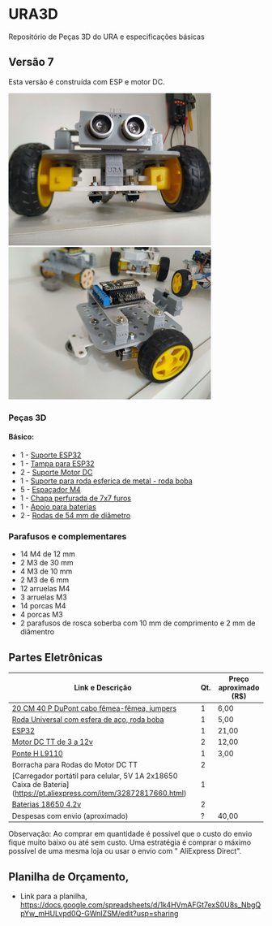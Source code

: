 # URA3D
Repositório de Peças 3D do URA e especificações básicas 

## Versão 7

Esta versão é construída com ESP e motor DC. 

![Imagem frontal do Robô URA 6](https://github.com/Natalnet/URA3D/blob/master/IMG_20200508_113627.jpg )
![Imagem lateral do Robô URA 6](https://github.com/Natalnet/URA3D/blob/master/IMG_20200508_113720.jpg )

### Peças 3D 

#### Básico: 
* 1 - [Suporte ESP32](https://github.com/Natalnet/URA3D/blob/master/dev_stls/suporte%20esp32.stl)
* 1 - [Tampa para ESP32](https://github.com/Natalnet/URA3D/blob/master/stable_stls/espacador%20com%20porca.stl) 
* 2 - [Suporte Motor DC](https://github.com/Natalnet/URA3D/blob/master/stable_stls/suporte%20motor%20dc.stl)
* 1 - [Suporte para roda esferica de metal - roda boba](https://github.com/Natalnet/URA3D/blob/master/stable_stls/adaptador%20roda%20boba%20metal.stl)
* 5 - [Espaçador M4](https://github.com/Natalnet/URA3D/blob/master/stable_stls/espacador%20com%20porca.stl) 
* 1 - [Chapa perfurada de 7x7 furos](https://github.com/Natalnet/URA3D/blob/master/stable_stls/chapa%20furos%20de%203mm%20com%207x7.stl)
* 1 - [Apoio para baterias](https://github.com/Natalnet/URA3D/blob/master/stable_stls/Protecao%20bateria.stl) 
* 2 - [Rodas de 54 mm de diâmetro](https://github.com/Natalnet/URA3D/blob/master/stable_stls/roda%2054%20mm.stl)  

### Parafusos e complementares 

* 14 M4 de 12 mm 
* 2 M3 de 30 mm  
* 4 M3 de 10 mm  
* 2 M3 de 6 mm   
* 12 arruelas M4  
* 3 arruelas M3
* 14 porcas M4 
* 4 porcas M3   
* 2 parafusos de rosca soberba com 10 mm de comprimento e 2 mm de diâmentro 

## Partes Eletrônicas
| Link e Descrição | Qt. | Preço aproximado (R$) |
| --- | --- | --- |
| [20 CM 40 P DuPont cabo fêmea-fêmea, jumpers](https://pt.aliexpress.com/item/32847418999.html) | 1 | 6,00 |
| [Roda Universal com esfera de aço, roda boba](https://pt.aliexpress.com/item/32855047409.html) | 1 | 5,00 |
| [ESP32](https://pt.aliexpress.com/item/4000115960206.html) | 1 | 21,00 |  
| [Motor DC TT de 3 a 12v](https://pt.aliexpress.com/item/33031406669.html) | 2 | 12,00 | 
| [Ponte H L9110](https://pt.aliexpress.com/item/32893555258.html) | 1 | 3,00 |
| Borracha para Rodas do Motor DC TT | 2 | | 
| [Carregador portátil para celular, 5V 1A 2x18650 Caixa de Bateria] (https://pt.aliexpress.com/item/32872817660.html) | 1 | |
| [Baterias 18650 4.2v](https://produto.mercadolivre.com.br/MLB-717637625-kit-12-bateria18650-li-ion-8800mh-42v-lanterna-tatica-led-_JM) | 2 | |
| Despesas com envio (aproximado) | ? | 40,00 | 
Observação: Ao comprar em quantidade é possivel que o custo do envio fique muito baixo ou até sem custo. Uma estratégia é comprar o máximo possível de uma mesma loja ou usar o envio com " AliExpress Direct". 


## Planilha de Orçamento, 

* Link para a planilha, https://docs.google.com/spreadsheets/d/1k4HVmAFGt7exS0U8s_NbgQpYw_mHULvpd0Q-GWnIZSM/edit?usp=sharing 







